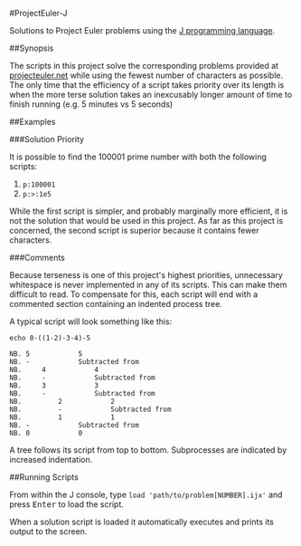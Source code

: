 #ProjectEuler-J

Solutions to Project Euler problems using the [J programming language](http://www.jsoftware.com/).

##Synopsis

The scripts in this project solve the corresponding problems provided at [projecteuler.net](https://projecteuler.net) while using the fewest number of characters as possible. The only time that the efficiency of a script takes priority over its length is when the more terse solution takes an inexcusably longer amount of time to finish running (e.g. 5 minutes vs 5 seconds)

##Examples

###Solution Priority

It is possible to find the 100001 prime number with both the following scripts:

1. `p:100001`
2. `p:>:1e5`

While the first script is simpler, and probably marginally more efficient, it is not the solution that would be used in this project. As far as this project is concerned, the second script is superior because it contains fewer characters.

###Comments

Because terseness is one of this project's highest priorities, unnecessary whitespace is never implemented in any of its scripts. This can make them difficult to read. To compensate for this, each script will end with a commented section containing an indented process tree.

A typical script will look something like this:

    echo 0-((1-2)-3-4)-5
    
    NB. 5            5
    NB. -            Subtracted from
    NB.     4            4
    NB.     -            Subtracted from
    NB.     3            3
    NB.     -            Subtracted from
    NB.         2            2
    NB.         -            Subtracted from
    NB.         1            1
    NB. -            Subtracted from
    NB. 0            0

A tree follows its script from top to bottom. Subprocesses are indicated by increased indentation.

##Running Scripts

From within the J console, type `load 'path/to/problem[NUMBER].ijx'` and press <kbd>Enter</kbd> to load the script.

When a solution script is loaded it automatically executes and prints its output to the screen.
